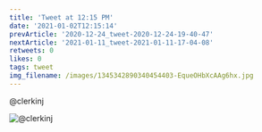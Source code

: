 ```yaml
---
title: 'Tweet at 12:15 PM'
date: '2021-01-02T12:15:14'
prevArticle: '2020-12-24_tweet-2020-12-24-19-40-47'
nextArticle: '2021-01-11_tweet-2021-01-11-17-04-08'
retweets: 0
likes: 0
tags: tweet
img_filename: /images/1345342890340454403-EqueOHbXcAAg6hx.jpg
---
```

@clerkinj

![@clerkinj](/images/1345342890340454403-EqueOHbXcAAg6hx.jpg "@clerkinj")